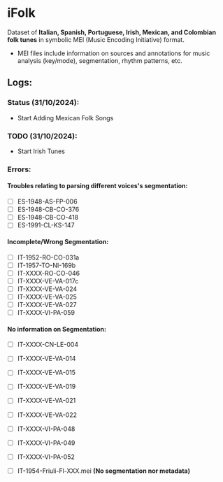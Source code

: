 # iFolk

Dataset of **Italian, Spanish, Portuguese, Irish, Mexican, and Colombian folk tunes** in symbolic MEI (Music Encoding Initiative) format. 
* MEI files include information on sources and annotations for music analysis (key/mode), segmentation, rhythm patterns, etc.

## Logs:

### Status (31/10/2024):
- Start Adding Mexican Folk Songs

### TODO (31/10/2024):
- Start Irish Tunes

### Errors:

#### Troubles relating to parsing different voices's segmentation:

- [ ] ES-1948-AS-FP-006
- [ ] ES-1948-CB-CO-376
- [ ] ES-1948-CB-CO-418 
- [ ] ES-1991-CL-KS-147

#### Incomplete/Wrong Segmentation:

- [ ] IT-1952-RO-CO-031a
- [ ] IT-1957-TO-NI-169b
- [ ] IT-XXXX-RO-CO-046
- [ ] IT-XXXX-VE-VA-017c
- [ ] IT-XXXX-VE-VA-024
- [ ] IT-XXXX-VE-VA-025
- [ ] IT-XXXX-VE-VA-027
- [ ] IT-XXXX-VI-PA-059

#### No information on Segmentation:

- [ ] IT-XXXX-CN-LE-004
- [ ] IT-XXXX-VE-VA-014
- [ ] IT-XXXX-VE-VA-015
- [ ] IT-XXXX-VE-VA-019
- [ ] IT-XXXX-VE-VA-021
- [ ] IT-XXXX-VE-VA-022
- [ ] IT-XXXX-VI-PA-048
- [ ] IT-XXXX-VI-PA-049
- [ ] IT-XXXX-VI-PA-052
- [ ] IT-1954-Friuli-Fl-XXX.mei **(No segmentation nor metadata)**
      
